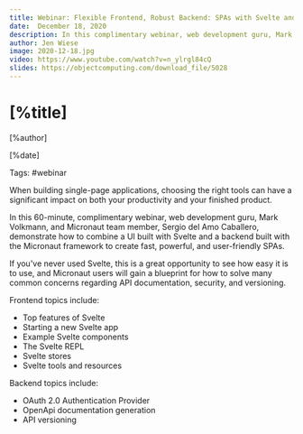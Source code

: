 ```yaml
---
title: Webinar: Flexible Frontend, Robust Backend: SPAs with Svelte and Micronaut®
date:  December 18, 2020 
description: In this complimentary webinar, web development guru, Mark Volkmann, and Micronaut team member, Sergio del Amo Caballero, demonstrate how to combine a UI built with Svelte and a backend built with the Micronaut framework to create fast, powerful, and user-friendly SPAs.
author: Jen Wiese
image: 2020-12-18.jpg
video: https://www.youtube.com/watch?v=n_ylrgl84cQ
slides: https://objectcomputing.com/download_file/5028
---
```


# [%title]

[%author]

[%date] 

Tags: #webinar

When building single-page applications, choosing the right tools can have a significant impact on both your productivity and your finished product.

In this 60-minute, complimentary webinar, web development guru, Mark Volkmann, and Micronaut team member, Sergio del Amo Caballero, demonstrate how to combine a UI built with Svelte and a backend built with the Micronaut framework to create fast, powerful, and user-friendly SPAs.

If you've never used Svelte, this is a great opportunity to see how easy it is to use, and Micronaut users will gain a blueprint for how to solve many common concerns regarding API documentation, security, and versioning. 

Frontend topics include:

- Top features of  Svelte
- Starting a new Svelte app
- Example Svelte components
- The Svelte REPL
- Svelte stores
- Svelte tools and resources

Backend topics include:

- OAuth 2.0 Authentication Provider
- OpenApi documentation generation
- API versioning